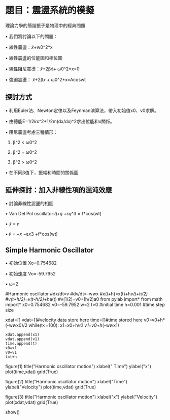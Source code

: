 題目：震盪系統的模擬
============

理論力學的簡諧振子是物理中的經典問題 

• 我們將討論以下的問題： 

• 線性震盪：𝑥̈+w0^2*x

• 線性震盪的位能圖和相位圖 

• 線性阻尼震盪：𝑥̈+2β𝑥̇+ ω0^2*x=0

• 強迫震盪： 𝑥̈+2β𝑥 + ω0^2*x=Acoswt



探討方式
------------

• 利用Euler法、Newton定律以及Feynman演算法，帶入初始值x0、v0求解。 

• 由總能E=1/2*k*x^2+1/2m(dx/dx)^2求出位能和x關係。 

• 阻尼震盪考慮三種情形： 

1. β^2 < ω0^2

2. β^2 = ω0^2

3. β^2 > ω0^2
 
• 在不同β值下，振幅和時間的關係圖




延伸探討：加入非線性項的混沌效應
----------------------

• 討論非線性震盪的相圖 

• Van Del Pol oscillator:𝑞̈+𝑞 +ε𝑞^3 = f*cos(wt)

• 𝑥̇ = 𝑣 

• 𝑣̇ = −𝑥 −ε𝑥3 +f*cos(wt)




Simple Harmonic Oscillator
---------------------------

• 初始位置 Xo=0.754682

• 初始速度 Vo=-59.7952 

• ω=2 

#Harmonic oscillator
#dx/dt=v
#dv/dt=-w*w*x
#x(t+h)=x(t)+h*v(t+h/2)
#v(t+h/2)=v(t-h/2)+h*a(t)
#v(1/2)=v0+(h/2)a0
from pylab import*
from math import*
x0=0.754682
v0=-59.7952
w=2
t=0 #initial time
h=0.001 #time step size

xdat=[]
vdat=[]#velocity data store here
time=[]#time stored here
v0=v0+h*(-w*w*x0)/2
while(t<=100):
    x1=x0+h*v0
    v1=v0+h*(-w*w*x1)
   
   
    xdat.append(x1)
    vdat.append(v1)
    time.append(t)
    x0=x1
    v0=v1
    t=t+h
   
figure(1)
title("Harmonic oscillator motion")
xlabel(" Time")
ylabel("x")
plot(time,xdat)
grid(True)

figure(2)
title("Harmonic oscillator motion")
xlabel("Time")
ylabel("Velocity")
plot(time,vdat)
grid(True)

figure(3)
title("Harmonic oscillator motion")
xlabel("x")
ylabel("Velocity")
plot(xdat,vdat)
grid(True)

show()
